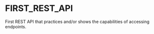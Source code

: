 # FIRST_REST_API
First REST API that practices and/or shows the capabilities of accessing endpoints. 
